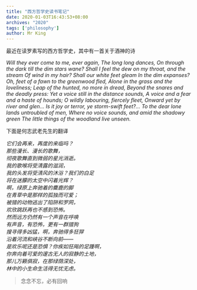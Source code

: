 ```yaml
---
title: "西方哲学史读书笔记"
date: 2020-01-03T16:43:53+08:00
archives: "2020"
tags: ['philosophy']
author: Mr King
---
```


最近在读罗素写的西方哲学史，其中有一首关于酒神的诗

*Will they ever come to me, ever again,
The long long dances,
On through the dark till the dim stars wane?
Shall I feel the dew on my throat, and the stream
Of wind in my hair? Shall our white feet gleam
In the dim expanses?
Oh, feet of a fawn to the greenwood fled,
Alone in the grass and the loveliness;
Leap of the hunted, no more in dread,
Beyond the snares and the deadly press:
Yet a voice still in the distance sounds,
A voice and a fear and a haste of hounds;
O wildly labouring, fiercely fleet,
Onward yet by river and glen…
Is it joy or terror, ye storm-swift feet?…
To the dear lone lands untroubled of men,
Where no voice sounds, and amid the shadowy green
The little things of the woodland live unseen.*

下面是何志武老先生的翻译

*它们会再来，再度的来临吗？  
那些漫长、漫长的歌舞，  
彻夜歌舞直到微弱的星光消逝。  
我的歌喉将受清露的滋润，  
我的头发将受清风的沐浴？我们的白足  
将在迷朦的太空中闪着光辉？  
啊，绿原上奔驰着的麋鹿的脚  
在青草中是那样的孤独而可爱；  
被猎的动物逃出了陷阱和罗网，  
欢欣跳跃再也不感到恐怖。  
然而远方仍然有一个声音在呼唤  
有声音，有恐怖，更有一群猎狗  
搜寻得多凶猛，啊，奔驰得多狂猂  
沿着河流和峡谷不断向前——  
是欢乐呢还是恐惧？你疾如狂飚的足踵啊，  
你奔向着可爱的邃古无人的寂静的土地，  
那儿万籁俱寂，在那绿荫深处，  
林中的小生命生活得无忧无虑。*  



> 念念不忘，必有回响